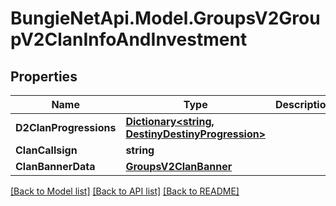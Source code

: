 
# BungieNetApi.Model.GroupsV2GroupV2ClanInfoAndInvestment

## Properties

Name | Type | Description | Notes
------------ | ------------- | ------------- | -------------
**D2ClanProgressions** | [**Dictionary&lt;string, DestinyDestinyProgression&gt;**](DestinyDestinyProgression.md) |  | [optional] 
**ClanCallsign** | **string** |  | [optional] 
**ClanBannerData** | [**GroupsV2ClanBanner**](GroupsV2ClanBanner.md) |  | [optional] 

[[Back to Model list]](../README.md#documentation-for-models)
[[Back to API list]](../README.md#documentation-for-api-endpoints)
[[Back to README]](../README.md)

